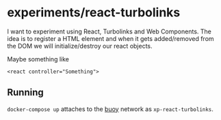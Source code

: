 # experiments/react-turbolinks

I want to experiment using React, Turbolinks and Web Components. The idea is to
register a HTML element and when it gets added/removed from the DOM we will
initialize/destroy our react objects.

Maybe something like

```
<react controller="Something">
```

## Running

`docker-compose up` attaches to the [buoy](https://github.com/lightster/buoy) network as
`xp-react-turbolinks`.
